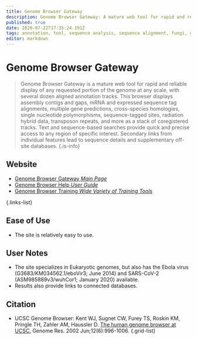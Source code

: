 ```yaml
---
title: Genome Browser Gateway
description: Genome Browser Gateway: A mature web tool for rapid and reliable display of any requested portion of the genome at any scale, together with several dozen aligned annotation tracks.
published: true
date: 2020-07-22T17:35:24.191Z
tags: annotation, tool, sequence analysis, sequence alignment, fungi, genome browser, comparative genomics, dna, database, genome annotation, homology, gene, browser, gene expression, structural alignment, conservation, eukaryota, curated, structural analysis, regulation
editor: markdown
---
```


# Genome Browser Gateway

> Genome Browser Gateway is a mature web tool for rapid and reliable display of any requested portion of the genome at any scale, with several dozen aligned annotation tracks.
&NewLine;
This browser displays assembly contigs and gaps, mRNA and expressed sequence tag alignments, multiple gene predictions, cross-species homologies, single nucleotide polymorphisms, sequence-tagged sites, radiation hybrid data, transposon repeats, and more as a stack of coregistered tracks. Text and sequence-based searches provide quick and precise access to any region of specific interest. Secondary links from individual features lead to sequence details and supplementary off-site databases.
{.is-info}



## Website

- [Genome Browser Gateway *Main Page*](http://genome.ucsc.edu/cgi-bin/hgGateway)
- [Genome Browser Help *User Guide*](http://genome.ucsc.edu/goldenPath/help/hgTracksHelp.html)
- [Genome Browser Training *Wide Variety of Training Tools*](http://genome.ucsc.edu/training/index.html)


{.links-list}

## Ease of Use

- The site is relatively easy to use. 

## User Notes

- The site specializes in Eukaryotic genomes, but also has the Ebola virus (G3683/KM034562.1/eboVir3; June 2014) and SARS-CoV-2 (ASM985889v3/wuhCor1; January 2020) available. 
- Results also provide links to connected databases. 

## Citation

- UCSC Genome Browser: Kent WJ, Sugnet CW, Furey TS, Roskin KM, Pringle TH, Zahler AM, Haussler D. [The human genome browser at UCSC.](https://genome.cshlp.org/content/12/6/996.abstract) Genome Res. 2002 Jun;12(6):996-1006.
{.grid-list}